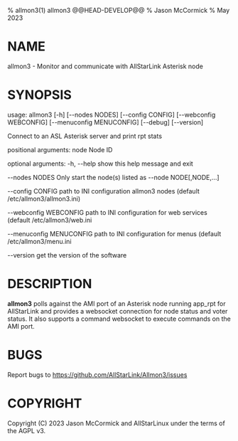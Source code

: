 % allmon3(1) allmon3 @@HEAD-DEVELOP@@
% Jason McCormick
% May 2023

# NAME
allmon3 - Monitor and communicate with AllStarLink Asterisk node

# SYNOPSIS
usage: allmon3 [-h] [\-\-nodes NODES] [\-\-config CONFIG]
 [\-\-webconfig WEBCONFIG] [\-\-menuconfig MENUCONFIG] [\-\-debug] [\-\-version]

Connect to an ASL Asterisk server and print rpt stats

positional arguments:
  node        Node ID

optional arguments:
  -h, \-\-help  show this help message and exit

  \-\-nodes NODES         Only start the node(s) listed as \-\-node NODE[,NODE,...]

  \-\-config CONFIG       path to INI configuration allmon3 nodes (default /etc/allmon3/allmon3.ini)

  \-\-webconfig WEBCONFIG path to INI configuration for web services (default /etc/allmon3/web.ini

  \-\-menuconfig MENUCONFIG path to INI configuration for menus (default /etc/allmon3/menu.ini

  \-\-version   get the version of the software


# DESCRIPTION
**allmon3** polls against the AMI port of an Asterisk
node running app_rpt for AllStarLink and provides
a websocket connection for node status and voter
status. It also supports a command websocket to execute
commands on the AMI port.

# BUGS
Report bugs to https://github.com/AllStarLink/Allmon3/issues

# COPYRIGHT
Copyright (C) 2023 Jason McCormick and AllStarLinux
under the terms of the AGPL v3.
